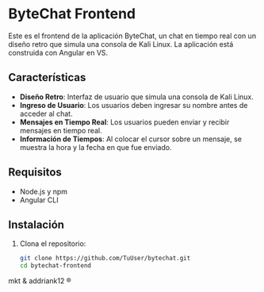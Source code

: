 # ByteChat Frontend

Este es el frontend de la aplicación ByteChat, un chat en tiempo real con un diseño retro que simula una consola de Kali Linux. La aplicación está construida con Angular en VS.

## Características

- **Diseño Retro**: Interfaz de usuario que simula una consola de Kali Linux.
- **Ingreso de Usuario**: Los usuarios deben ingresar su nombre antes de acceder al chat.
- **Mensajes en Tiempo Real**: Los usuarios pueden enviar y recibir mensajes en tiempo real.
- **Información de Tiempos**: Al colocar el cursor sobre un mensaje, se muestra la hora y la fecha en que fue enviado.

## Requisitos

- Node.js y npm
- Angular CLI

## Instalación

1. Clona el repositorio:
   ```sh
   git clone https://github.com/TuUser/bytechat.git
   cd bytechat-frontend


mkt & addriank12 ®
